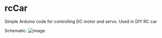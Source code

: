 # rcCar
Simple Arduino code for controlling DC motor and servo. Used in DIY RC car


Schematic:
![image](https://user-images.githubusercontent.com/106252516/183645770-94e2bf50-90b4-4da3-a0e3-4302f8b3e2b9.png)
